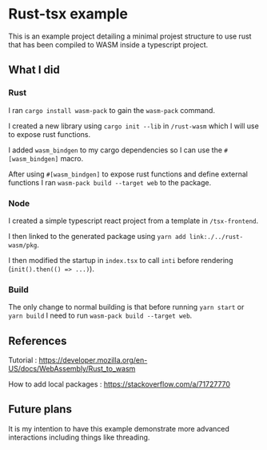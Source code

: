 # Rust-tsx example

This is an example project detailing a minimal projest structure to use rust that has been compiled to WASM inside a typescript project.

## What I did

### Rust

I ran `cargo install wasm-pack` to gain the `wasm-pack` command.

I created a new library using `cargo init --lib` in `/rust-wasm` which I will use to expose rust functions.

I added `wasm_bindgen` to my cargo dependencies so I can use the `#[wasm_bindgen]` macro.

After using `#[wasm_bindgen]` to expose rust functions and define external functions I ran `wasm-pack build --target web` to the package.

### Node

I created a simple typescript react project from a template in `/tsx-frontend`.

I then linked to the generated package using `yarn add link:./../rust-wasm/pkg`.

I then modified the startup in `index.tsx` to call `inti` before rendering (`init().then(() => ...)`).

### Build

The only change to normal building is that before running `yarn start` or `yarn build` I need to run `wasm-pack build --target web`.

## References

Tutorial : https://developer.mozilla.org/en-US/docs/WebAssembly/Rust_to_wasm

How to add local packages : https://stackoverflow.com/a/71727770

## Future plans

It is my intention to have this example demonstrate more advanced interactions including things like threading.
